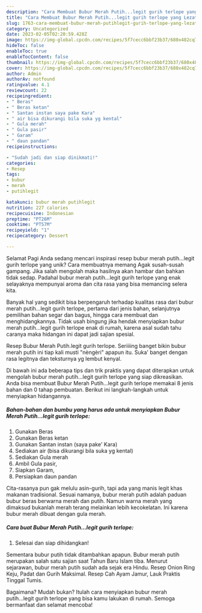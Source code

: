 ```yaml
---
description: "Cara Membuat Bubur Merah Putih...legit gurih terlope yang Lezat, Mantap"
title: "Cara Membuat Bubur Merah Putih...legit gurih terlope yang Lezat, Mantap"
slug: 1763-cara-membuat-bubur-merah-putihlegit-gurih-terlope-yang-lezat-mantap
category: Uncategorized
date: 2023-02-05T02:20:59.428Z
image: https://img-global.cpcdn.com/recipes/5f7cecc6bbf23b37/680x482cq70/bubur-merah-putihlegit-gurih-terlope-foto-resep-utama.jpg
hideToc: false
enableToc: true
enableTocContent: false
thumbnail: https://img-global.cpcdn.com/recipes/5f7cecc6bbf23b37/680x482cq70/bubur-merah-putihlegit-gurih-terlope-foto-resep-utama.jpg
cover: https://img-global.cpcdn.com/recipes/5f7cecc6bbf23b37/680x482cq70/bubur-merah-putihlegit-gurih-terlope-foto-resep-utama.jpg
author: Admin
authorAv: notfound
ratingvalue: 4.1
reviewcount: 22
recipeingredient:
- " Beras"
- " Beras ketan"
- " Santan instan saya pake Kara"
- " air bisa dikurangi bila suka yg kental"
- " Gula merah"
- " Gula pasir"
- " Garam"
- " daun pandan"
recipeinstructions:

- "Sudah jadi dan siap dinikmati!"
categories:
- Resep
tags:
- bubur
- merah
- putihlegit

katakunci: bubur merah putihlegit 
nutrition: 227 calories
recipecuisine: Indonesian
preptime: "PT26M"
cooktime: "PT57M"
recipeyield: "1"
recipecategory: Dessert

---
```



Selamat Pagi Anda sedang mencari inspirasi resep bubur merah putih...legit gurih terlope yang unik? Cara membuatnya memang Agak susah-susah gampang. Jika salah mengolah maka hasilnya akan hambar dan bahkan tidak sedap. Padahal bubur merah putih...legit gurih terlope yang enak selayaknya mempunyai aroma dan cita rasa yang bisa memancing selera kita.


Banyak hal yang sedikit bisa berpengaruh terhadap kualitas rasa dari bubur merah putih...legit gurih terlope, pertama dari jenis bahan, selanjutnya pemilihan bahan segar dan bagus, hingga cara membuat dan menghidangkannya. Tidak usah bingung jika hendak menyiapkan bubur merah putih...legit gurih terlope enak di rumah, karena asal sudah tahu caranya maka hidangan ini dapat jadi sajian spesial.

Resep Bubur Merah Putih.legit gurih terlope. Seriiiing banget bikin bubur merah putih ini tiap kali musti &#34;nèngèri&#34; apapun itu. Suka&#39; banget dengan rasa legitnya dan teksturnya yg lembut kenyal.


Di bawah ini ada beberapa tips dan trik praktis yang dapat diterapkan untuk mengolah bubur merah putih...legit gurih terlope yang siap dikreasikan. Anda bisa membuat Bubur Merah Putih...legit gurih terlope memakai 8 jenis bahan dan 0 tahap pembuatan. Berikut ini langkah-langkah untuk menyiapkan hidangannya.

<!--inarticleads1-->

##### Bahan-bahan dan bumbu yang harus ada untuk menyiapkan Bubur Merah Putih...legit gurih terlope:

1. Gunakan  Beras
1. Gunakan  Beras ketan
1. Gunakan  Santan instan (saya pake&#39; Kara)
1. Sediakan  air (bisa dikurangi bila suka yg kental)
1. Sediakan  Gula merah
1. Ambil  Gula pasir,
1. Siapkan  Garam,
1. Persiapkan  daun pandan


Cita-rasanya pun gak melulu asin-gurih, tapi ada yang manis legit khas makanan tradisional. Sesuai namanya, bubur merah putih adalah paduan bubur beras berwarna merah dan putih. Namun warna merah yang dimaksud bukanlah merah terang melainkan lebih kecokelatan. Ini karena bubur merah dibuat dengan gula merah. 

<!--inarticleads2-->

##### Cara buat Bubur Merah Putih...legit gurih terlope:


1. Selesai dan siap dihidangkan!

Sementara bubur putih tidak ditambahkan apapun. Bubur merah putih merupakan salah satu sajian saat Tahun Baru Islam tiba. Menurut sejarawan, bubur merah putih sudah ada sejak era Hindu. Resep Onion Ring Keju, Padat dan Gurih Maksimal. Resep Cah Ayam Jamur, Lauk Praktis Tinggal Tumis. 

Bagaimana? Mudah bukan? Itulah cara menyiapkan bubur merah putih...legit gurih terlope yang bisa kamu lakukan di rumah. Semoga bermanfaat dan selamat mencoba!
